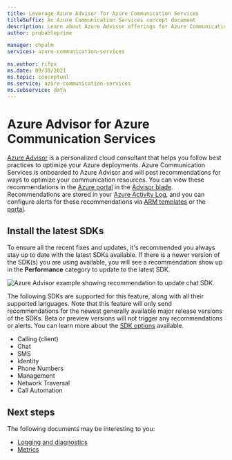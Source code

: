 ```yaml
---
title: Leverage Azure Advisor for Azure Communication Services
titleSuffix: An Azure Communication Services concept document
description: Learn about Azure Advisor offerings for Azure Communication Services.
author: probableprime

manager: chpalm
services: azure-communication-services

ms.author: rifox
ms.date: 09/30/2021
ms.topic: conceptual
ms.service: azure-communication-services
ms.subservice: data
---
```


# Azure Advisor for Azure Communication Services

[Azure Advisor](../../advisor/advisor-overview.md) is a personalized cloud consultant that helps you follow best practices to optimize your Azure deployments. Azure Communication Services is onboarded to Azure Advisor and will post recommendations for ways to optimize your communication resources. You can view these recommendations in the [Azure portal](https://portal.azure.com) in the [Advisor blade](https://portal.azure.com/#blade/Microsoft_Azure_Expert/AdvisorMenuBlade/overview). Recommendations are stored in your [Azure Activity Log](../../azure-monitor/essentials/platform-logs-overview.md), and you can configure alerts for these recommendations via [ARM templates](../../advisor/advisor-alerts-arm.md) or the [portal](../../advisor/advisor-alerts-portal.md). 

## Install the latest SDKs

To ensure all the recent fixes and updates, it's recommended you always stay up to date with the latest SDKs available. If there is a newer version of the SDK(s) you are using available, you will see a recommendation show up in the **Performance** category to update to the latest SDK.

![Azure Advisor example showing recommendation to update chat SDK.](./media/advisor-chat-sdk-update-example.png)

The following SDKs are supported for this feature, along with all their supported languages. Note that this feature will only send recommendations for the newest generally available major release versions of the SDKs. Beta or preview versions will not trigger any recommendations or alerts. You can learn more about the [SDK options](./sdk-options.md) available.

* Calling (client)
* Chat
* SMS
* Identity
* Phone Numbers
* Management
* Network Traversal
* Call Automation

## Next steps

The following documents may be interesting to you:

- [Logging and diagnostics](./logging-and-diagnostics.md)
- [Metrics](./metrics.md)
